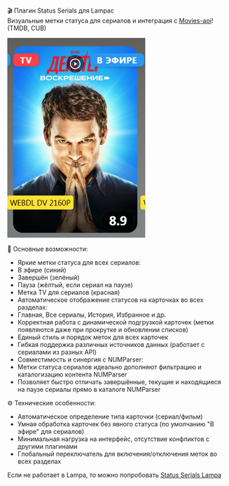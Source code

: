 🎬 Плагин Status Serials для Lampac  
Визуальные метки статуса для сериалов и интеграция с [Movies-api](https://github.com/Igorek1986/movies-api)! (TMDB, CUB)  

![Пример работы плагина](https://raw.githubusercontent.com/Igorek1986/lampa-plugins/main/docs/status_card.png)

🔹 Основные возможности:  
- Яркие метки статуса для всех сериалов:  
- В эфире (синий)  
- Завершён (зелёный)  
- Пауза (жёлтый, если сериал на паузе)  
- Метка TV для сериалов (красная)  
- Автоматическое отображение статусов на карточках во всех разделах:  
- Главная, Все сериалы, История, Избранное и др.  
- Корректная работа с динамической подгрузкой карточек (метки появляются даже при прокрутке и обновлении списков)  
- Единый стиль и порядок меток для всех карточек  
- Гибкая поддержка различных источников данных (работает с сериалами из разных API)  
- Совместимость и синергия с NUMParser:  
- Метки статуса сериалов идеально дополняют фильтрацию и каталогизацию контента NUMParser  
- Позволяет быстро отличать завершённые, текущие и находящиеся на паузе сериалы прямо в каталоге NUMParser  

⚙️ Технические особенности:  
- Автоматическое определение типа карточки (сериал/фильм)  
- Умная обработка карточек без явного статуса (по умолчанию "В эфире" для сериалов)  
- Минимальная нагрузка на интерфейс, отсутствие конфликтов с другими плагинами  
- Глобальный переключатель для включения/отключения меток во всех разделах  

Если не работает в Lampa, то можно попробовать [Status Serials Lampa](https://igorek1986.github.io/lampa-plugins/status_lampa.js)  
